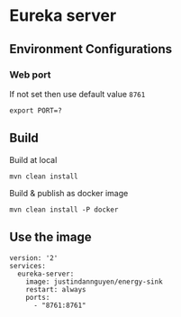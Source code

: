 # Eureka server

## Environment Configurations
### Web port
If not set then use default value ```8761```
```
export PORT=?
```

## Build
Build at local
```
mvn clean install
```

Build & publish as docker image
```
mvn clean install -P docker
```

## Use the image
```
version: '2'
services:
  eureka-server:
    image: justindannguyen/energy-sink
    restart: always
    ports:
      - "8761:8761"
```